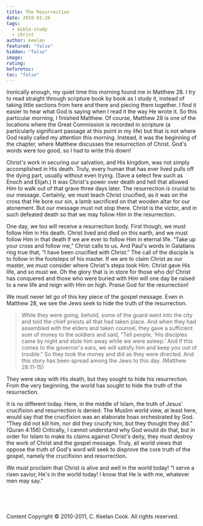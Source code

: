 ```yaml
---
title: The Resurrection
date: 2010-01-26
tags:
  - bible-study
  - christ
author: keelan
featured: "false"
hidden: "false"
image: 
rating: 
beforetoc: 
toc: "false"
---
```


Ironically enough, my quiet time this morning found me in Matthew 28. I try to read straight through scripture book by book as I study it, instead of taking little sections from here and there and piecing them together. I find it easier to hear what God is saying when I read it the way He wrote it. So this particular morning, I finished Matthew. Of course, Matthew 28 is one of the locations where the Great Commission is recorded in scripture (a particularly significant passage at this point in my life) but that is not where God really called my attention this morning. Instead, it was the beginning of the chapter, where Matthew discusses the resurrection of Christ. God's words were too good, so I had to write this down!

Christ's work in securing our salvation, and His kingdom, was not simply accomplished in His death. Truly, every human that has ever lived pulls off the dying part, usually without even trying. (Save a select few such as Enoch and Elijah.) It was Christ's power over death and hell that allowed Him to walk out of that grave three days later. The resurrection is crucial to our message. Certainly, we must teach Christ crucified, as it was on the cross that He bore our sin, a lamb sacrificed on that wooden altar for our atonement. But our message must not stop there. Christ is the victor, and in such defeated death so that we may follow Him in the resurrection.

One day, we too will receive a resurrection body. First though, we must follow Him in His death. Christ lived and died on this earth, and we must follow Him in that death if we are ever to follow Him in eternal life. “Take up your cross and follow me,” Christ calls to us. And Paul's words in Galatians ring true that, “I have been crucified with Christ.” The call of the disciple is to follow in the footsteps of his master. If we are to claim Christ as our master, we must consider where Christ's steps took Him. Christ gave His life, and so must we. Oh the glory that is in store for those who do! Christ has conquered and those who were buried with Him will one day be raised to a new life and reign with Him on high. Praise God for the resurrection!

We must never let go of this key piece of the gospel message. Even in Matthew 28, we see the Jews seek to hide the truth of the resurrection.

> While they were going, behold, some of the guard went into the city and told the chief priests all that had taken place. And when they had assembled with the elders and taken counsel, they gave a sufficient sum of money to the soldiers and said, "Tell people, ‘His disciples came by night and stole him away while we were asleep.’ And if this comes to the governor's ears, we will satisfy him and keep you out of trouble." So they took the money and did as they were directed. And this story has been spread among the Jews to this day. (Matthew 28:11-15) 

They were okay with His death, but they sought to hide his resurrection. From the very beginning, the world has sought to hide the truth of the resurrection.

It is no different today. Here, in the middle of Islam, the truth of Jesus' crucifixion and resurrection is denied. The Muslim world view, at least here, would say that the crucifixion was an elaborate hoax orchestrated by God. “They did not kill him, nor did they crucify him, but they thought they did.” (Quran 4:156) Critically, I cannot understand why God would do that, but in order for Islam to make its claims against Christ's deity, they must destroy the work of Christ and the gospel message. Truly, all world views that oppose the truth of God's word will seek to disprove the core truth of the gospel, namely the crucifixion and resurrection.

We must proclaim that Christ is alive and well in the world today! “I serve a risen savior, He's in the world today! I know that He is with me, whatever men may say.”

 

 

Content Copyright © 2010-2011, C. Keelan Cook. All rights reserved.
